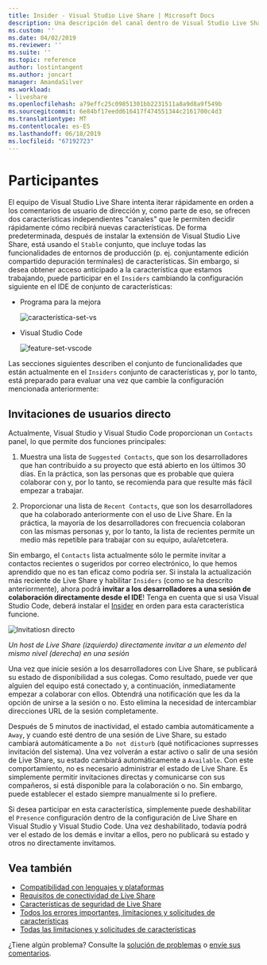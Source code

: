 ```yaml
---
title: Insider - Visual Studio Live Share | Microsoft Docs
description: Una descripción del canal dentro de Visual Studio Live Share 'Insiders'.
ms.custom: ''
ms.date: 04/02/2019
ms.reviewer: ''
ms.suite: ''
ms.topic: reference
author: lostintangent
ms.author: joncart
manager: AmandaSilver
ms.workload:
- liveshare
ms.openlocfilehash: a79effc25c09851301bb2231511a8a9d8a9f549b
ms.sourcegitcommit: 6e84bf17eedd616417f474551344c2161700c4d3
ms.translationtype: MT
ms.contentlocale: es-ES
ms.lasthandoff: 06/18/2019
ms.locfileid: "67192723"
---
```

<!--
Copyright © Microsoft Corporation
All rights reserved.
Creative Commons Attribution 4.0 License (International): https://creativecommons.org/licenses/by/4.0/legalcode
-->

# <a name="insiders"></a>Participantes

El equipo de Visual Studio Live Share intenta iterar rápidamente en orden a los comentarios de usuario de dirección y, como parte de eso, se ofrecen dos características independientes "canales" que le permiten decidir rápidamente cómo recibirá nuevas características. De forma predeterminada, después de instalar la extensión de Visual Studio Live Share, está usando el `Stable` conjunto, que incluye todas las funcionalidades de entornos de producción (p. ej. conjuntamente edición compartido depuración terminales) de características. Sin embargo, si desea obtener acceso anticipado a la característica que estamos trabajando, puede participar en el `Insiders` cambiando la configuración siguiente en el IDE de conjunto de características:

* Programa para la mejora

    ![característica-set-vs](../media/feature-set-vs.png)

* Visual Studio Code 

    ![feature-set-vscode](../media/feature-set-vscode.png)

Las secciones siguientes describen el conjunto de funcionalidades que están actualmente en el `Insiders` conjunto de características y, por lo tanto, está preparado para evaluar una vez que cambie la configuración mencionada anteriormente:

## <a name="direct-user-invitations"></a>Invitaciones de usuarios directo

Actualmente, Visual Studio y Visual Studio Code proporcionan un `Contacts` panel, lo que permite dos funciones principales:

1. Muestra una lista de `Suggested Contacts`, que son los desarrolladores que han contribuido a su proyecto que está abierto en los últimos 30 días. En la práctica, son las personas que es probable que quiera colaborar con y, por lo tanto, se recomienda para que resulte más fácil empezar a trabajar.

2. Proporcionar una lista de `Recent Contacts`, que son los desarrolladores que ha colaborado anteriormente con el uso de Live Share. En la práctica, la mayoría de los desarrolladores con frecuencia colaboran con las mismas personas y, por lo tanto, la lista de recientes permite un medio más repetible para trabajar con su equipo, aula/etcetera.

Sin embargo, el `Contacts` lista actualmente sólo le permite invitar a contactos recientes o sugeridos por correo electrónico, lo que hemos aprendido que no es tan eficaz como podría ser. Si instala la actualización más reciente de Live Share y habilitar `Insiders` (como se ha descrito anteriormente), ahora podrá **invitar a los desarrolladores a una sesión de colaboración directamente desde el IDE**! Tenga en cuenta que si usa Visual Studio Code, deberá instalar el [Insider](https://code.visualstudio.com/insiders/) en orden para esta característica funcione.

![Invitatiosn directo](https://user-images.githubusercontent.com/116461/59691804-7ece0c00-9198-11e9-94fb-99ec89df91c9.gif)

<em>Un host de Live Share (izquierdo) directamente invitar a un elemento del mismo nivel (derecha) en una sesión</em>

Una vez que inicie sesión a los desarrolladores con Live Share, se publicará su estado de disponibilidad a sus colegas. Como resultado, puede ver que alguien del equipo está conectado y, a continuación, inmediatamente empezar a colaborar con ellos. Obtendrá una notificación que les da la opción de unirse a la sesión o no. Esto elimina la necesidad de intercambiar direcciones URL de la sesión completamente.

Después de 5 minutos de inactividad, el estado cambia automáticamente a `Away`, y cuando esté dentro de una sesión de Live Share, su estado cambiará automáticamente a `Do not disturb` (qué notificaciones suprresses invitación del sistema). Una vez volverán a estar activo o salir de una sesión de Live Share, su estado cambiará automáticamente a `Available`. Con este comportamiento, no es necesario administrar el estado de Live Share. Es simplemente permitir invitaciones directas y comunicarse con sus compañeros, si está disponible para la colaboración o no. Sin embargo, puede establecer el estado siempre manualmente si lo prefiere.

Si desea participar en esta característica, simplemente puede deshabilitar el `Presence` configuración dentro de la configuración de Live Share en Visual Studio y Visual Studio Code. Una vez deshabilitado, todavía podrá ver el estado de los demás e invitar a ellos, pero no publicará su estado y otros no directamente invitamos.

## <a name="see-also"></a>Vea también

- [Compatibilidad con lenguajes y plataformas](platform-support.md)
- [Requisitos de conectividad de Live Share](connectivity.md)
- [Características de seguridad de Live Share](security.md)
- [Todos los errores importantes, limitaciones y solicitudes de características](https://aka.ms/vsls-issues)
- [Todas las limitaciones y solicitudes de características](https://aka.ms/vsls-feature-requests)

¿Tiene algún problema? Consulte la [solución de problemas](../troubleshooting.md) o [envíe sus comentarios](../support.md).
